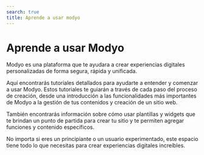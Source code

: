 ```yaml
---
search: true
title: Aprende a usar modyo
---
```


# Aprende a usar Modyo

Modyo es una plataforma que te ayudara a crear experiencias digitales personalizadas de forma segura, rápida y unificada.

Aquí encontrarás tutoriales detallados para ayudarte a entender y comenzar a usar Modyo. Estos tutoriales te guiarán a través de cada paso del proceso de creación, desde una introducción a las funcionalidades más importantes de Modyo a la gestión de tus contenidos y creación de un sitio web.

También encontrarás información sobre cómo usar plantillas y widgets que te brindan un punto de partida para crear tu sitio y te permiten agregar funciones y contenido específicos.

No importa si eres un principiante o un usuario experimentado, este espacio tiene todo lo que necesitas para crear experiencias digitales increíbles.